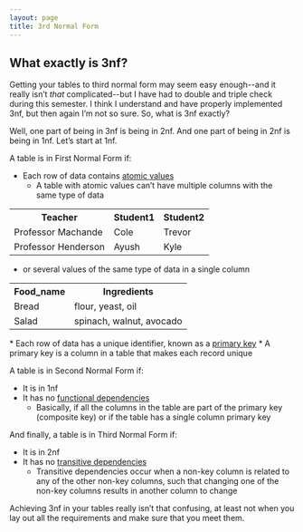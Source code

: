 ```yaml
---
layout: page
title: 3rd Normal Form
---
```


## What exactly is 3nf?

Getting your tables to third normal form may seem easy enough--and it really isn’t _that_ complicated--but I have had to double and triple check during this semester. I think I understand and have properly implemented 3nf, but then again I’m not so sure. So, what is 3nf exactly?

Well, one part of being in 3nf is being in 2nf. And one part of being in 2nf is being in 1nf. Let’s start at 1nf.

A table is in First Normal Form if:

*   Each row of data contains <span style="text-decoration:underline;">atomic values</span>
    *   A table with atomic values can’t have multiple columns with the same type of data

<table>

<tbody>

<tr>

<th>Teacher</th>

<th>Student1</th>

<th>Student2</th>

</tr>

<tr>

<td>Professor Machande</td>

<td>Cole</td>

<td>Trevor</td>

</tr>

<tr class="even">

<td>Professor Henderson</td>

<td>Ayush</td>

<td>Kyle</td>

</tr>

</tbody>

</table>

    
*   or several values of the same type of data in a single column


<table>

<tbody>

<tr>

<th>Food_name</th>

<th>Ingredients</th>

</tr>

<tr>

<td>Bread</td>

<td>flour, yeast, oil</td>

</tr>

<tr class="even">

<td>Salad</td>

<td>spinach, walnut, avocado</td>

</tr>

</tbody>

</table>
*   Each row of data has a unique identifier, known as a <span style="text-decoration:underline;">primary key</span>
    *   A primary key is a column in a table that makes each record unique

A table is in Second Normal Form if:
*	It is in 1nf
*	It has no <span style="text-decoration:underline;">functional dependencies</span>
    *   Basically, if all the columns in the table are part of the primary key (composite key) or if the table has a single column primary key

And finally, a table is in Third Normal Form if:
*	It is in 2nf
*	It has no <span style="text-decoration:underline;">transitive dependencies</span>
    *   Transitive dependencies occur when a non-key column is related to any of the other non-key columns, such that changing one of the non-key columns results in another column to change

Achieving 3nf in your tables really isn’t that confusing, at least not when you lay out all the requirements and make sure that you meet them.

